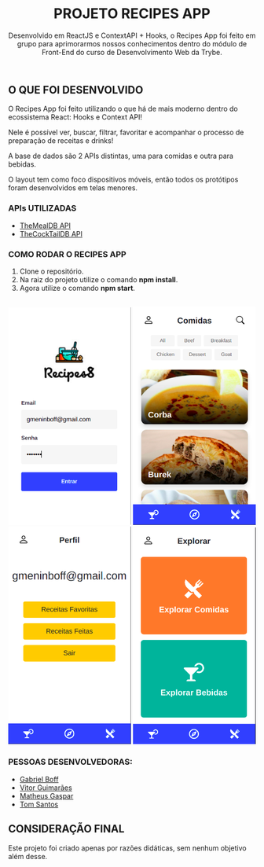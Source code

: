 <header>
  <h1>PROJETO RECIPES APP</h1>  
    <p>Desenvolvido em ReactJS e ContextAPI + Hooks, o Recipes App foi feito em grupo para aprimorarmos nossos conhecimentos dentro do módulo de Front-End do curso de Desenvolvimento Web da Trybe.</p>
</header>

##

<main>
  <h2>O QUE FOI DESENVOLVIDO</h2>
  <p>O Recipes App foi feito utilizando o que há de mais moderno dentro do ecossistema React: Hooks e Context API!</p>

  <p>Nele é possível ver, buscar, filtrar, favoritar e acompanhar o processo de preparação de receitas e drinks!</p>

  <p>A base de dados são 2 APIs distintas, uma para comidas e outra para bebidas.</p>
  
  <p>O layout tem como foco dispositivos móveis, então todos os protótipos foram desenvolvidos em telas menores.</p>
</main>

<section>
  <h3>APIs UTILIZADAS</h3>
    <ul>
      <li><a href="https://www.themealdb.com/">TheMealDB API</a></li>
      <li><a href="https://www.thecocktaildb.com/api.php">TheCockTailDB API</a></li>
    </ul>
</section>

<section>
  <h3>COMO RODAR O RECIPES APP</h3>
  <ol>
    <li>Clone o repositório.</li>
    <li>Na raiz do projeto utilize o comando <b>npm install</b>.</li>
    <li>Agora utilize o comando <b>npm start</b>.</li>
  </ol>
</section>

##

<img src="./screenshots/login.png" width="250px" alt="Tela de login"/>
<img src="./screenshots/comidas.png" width="250px" alt="Tela de comidas"/>
<img src="./screenshots/perfil.png" width="250px" alt="Tela de perfil"/>
<img src="./screenshots/explorar.png" width="250px" alt="tela de explorar"/>

<section>
  <h3>PESSOAS DESENVOLVEDORAS:</h2>
    <ul>
      <li>
      <a href="https://github.com/gab-boff">Gabriel Boff</a>
      </li>
      <li>
      <a href="https://github.com/vitorguima">Vitor Guimarães</a>
      </li>
      <li>
      <a href="https://github.com/msgaspar">Matheus Gaspar</a>
      </li>
      <li>
      <a href="https://github.com/tomsantos07">Tom Santos</a>
      </li>
    </ul>
</section>

<section>
  <h2>CONSIDERAÇÃO FINAL</h2>
  <p>Este projeto foi criado apenas por razões didáticas, sem nenhum objetivo além desse.</p>
</section>
